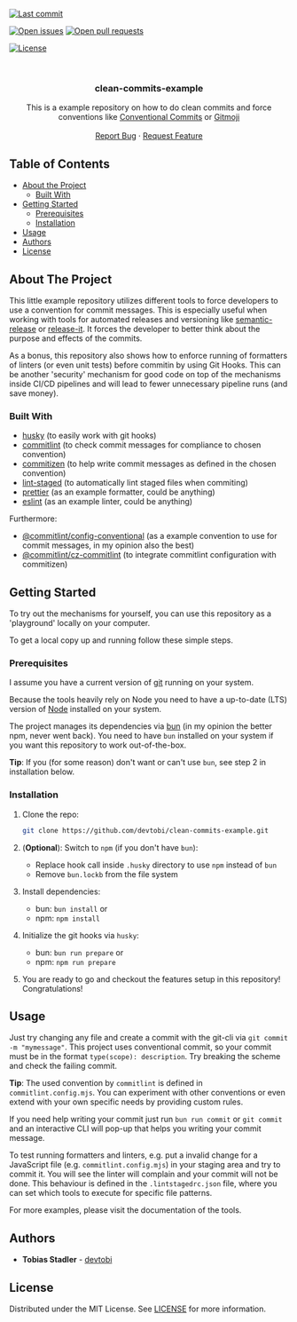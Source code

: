 [![Last commit][commit-shield]][commit-url]

[![Open issues][issues-shield]][issues-url]
[![Open pull requests][pr-shield]][pr-url]

[![License][license-shield]][license-url]

<br />
<p align="center">
  <h3 align="center">clean-commits-example</h3>

  <p align="center">
    This is a example repository on how to do clean commits and force conventions like <a href="https://www.conventionalcommits.org/en/v1.0.0/">Conventional Commits</a> or <a href="https://gitmoji.dev/specification">Gitmoji</a>
    <br />
    <br />
    <a href="https://github.com/devtobi/clean-commits-example/issues/new/choose">Report Bug</a>
    ·
    <a href="https://github.com/devtobi/clean-commits-example/issues/new/choose">Request Feature</a>
  </p>
</p>

<!-- TABLE OF CONTENTS -->

## Table of Contents

- [About the Project](#about-the-project)
  - [Built With](#built-with)
- [Getting Started](#getting-started)
  - [Prerequisites](#prerequisites)
  - [Installation](#installation)
- [Usage](#usage)
- [Authors](#authors)
- [License](#license)

## About The Project

This little example repository utilizes different tools to force developers to use a convention for commit messages. This is especially useful when working with tools for automated releases and versioning like [semantic-release](https://github.com/semantic-release/semantic-release) or [release-it](https://github.com/release-it/release-it). It forces the developer to better think about the purpose and effects of the commits.

As a bonus, this repository also shows how to enforce running of formatters of linters (or even unit tests) before commitin by using Git Hooks. This can be another 'security' mechanism for good code on top of the mechanisms inside CI/CD pipelines and will lead to fewer unnecessary pipeline runs (and save money).

### Built With

- [husky](https://github.com/typicode/husky) (to easily work with git hooks)
- [commitlint](https://github.com/conventional-changelog/commitlint) (to check commit messages for compliance to chosen convention)
- [commitizen](https://github.com/commitizen/cz-cli) (to help write commit messages as defined in the chosen convention)
- [lint-staged](https://github.com/lint-staged/lint-staged) (to automatically lint staged files when commiting)
- [prettier](https://github.com/prettier/prettier) (as an example formatter, could be anything)
- [eslint](https://github.com/eslint/eslint) (as an example linter, could be anything)

Furthermore:

- [@commitlint/config-conventional](@commitlint/config-conventional) (as a example convention to use for commit messages, in my opinion also the best)
- [@commitlint/cz-commitlint](https://www.npmjs.com/package/@commitlint/cz-commitlint) (to integrate commitlint configuration with commitizen)

## Getting Started

To try out the mechanisms for yourself, you can use this repository as a 'playground' locally on your computer.

To get a local copy up and running follow these simple steps.

### Prerequisites

I assume you have a current version of [git](https://git-scm.com) running on your system.

Because the tools heavily rely on Node you need to have a up-to-date (LTS) version of [Node](https://nodejs.org/en) installed on your system.

The project manages its dependencies via [bun](https://bun.sh) (in my opinion the better npm, never went back). You need to have `bun` installed on your system if you want this repository to work out-of-the-box.

**Tip**: If you (for some reason) don't want or can't use `bun`, see step 2 in installation below.

### Installation

1. Clone the repo:

   ```sh
   git clone https://github.com/devtobi/clean-commits-example.git
   ```

2. (**Optional**): Switch to `npm` (if you don't have `bun`):

   - Replace hook call inside `.husky` directory to use `npm` instead of `bun`
   - Remove `bun.lockb` from the file system

3. Install dependencies:

   - bun: `bun install` or
   - npm: `npm install`

4. Initialize the git hooks via `husky`:

   - bun: `bun run prepare` or
   - npm: `npm run prepare`

5. You are ready to go and checkout the features setup in this repository! Congratulations!

## Usage

Just try changing any file and create a commit with the git-cli via `git commit -m "mymessage"`. This project uses conventional commit, so your commit must be in the format `type(scope): description`.
Try breaking the scheme and check the failing commit.

**Tip**: The used convention by `commitlint` is defined in `commitlint.config.mjs`. You can experiment with other conventions or even extend with your own specific needs by providing custom rules.

If you need help writing your commit just run `bun run commit` or `git commit` and an interactive CLI will pop-up that helps you writing your commit message.

To test running formatters and linters, e.g. put a invalid change for a JavaScript file (e.g. `commitlint.config.mjs`) in your staging area and try to commit it. You will see the linter will complain and your commit will not be done.
This behaviour is defined in the `.lintstagedrc.json` file, where you can set which tools to execute for specific file patterns.

For more examples, please visit the documentation of the tools.

<!-- AUTHORS -->

## Authors

- **Tobias Stadler** - [devtobi](https://github.com/devtobi)

<!-- LICENSE -->

## License

Distributed under the MIT License. See [LICENSE][license-url] for more information.

<!-- MARKDOWN LINKS & IMAGES -->
<!-- https://www.markdownguide.org/basic-syntax/#reference-style-links -->

[issues-shield]: https://img.shields.io/github/issues-raw/devtobi/clean-commits-example?style=for-the-badge&logo=github
[issues-url]: https://github.com/devtobi/clean-commits-example/issues?q=is%3Aopen+is%3Aissue+
[pr-shield]: https://img.shields.io/github/issues-pr-raw/devtobi/clean-commits-example?style=for-the-badge&logo=github&label=Pull%20Requests
[pr-url]: https://github.com/devtobi/clean-commits-example/pulls?q=is%3Apr+is%3Aopen
[license-shield]: https://img.shields.io/github/license/devtobi/clean-commits-example.svg?style=for-the-badge&logo=github
[license-url]: https://github.com/devtobi/clean-commits-example/blob/main/LICENSE
[commit-shield]: https://img.shields.io/github/last-commit/devtobi/clean-commits-example?style=for-the-badge&logo=github
[commit-url]: https://github.com/devtobi/clean-commits-example/commit/main
